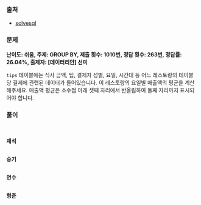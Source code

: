 ### 출처
- [solvesql](https://solvesql.com/problems/sales-summary/)

### 문제

**난이도: 쉬움, 주제: GROUP BY, 제출 횟수: 1010번, 정답 횟수: 263번, 정답률: 26.04%, 출제자: [데이터리안] 선미**

`tips` 테이블에는 식사 금액, 팁, 결제자 성별, 요일, 시간대 등 어느 레스토랑의 테이블 당 결제에 관련된 데이터가 들어있습니다. 이 레스토랑의 요일별 매출액의 평균을 계산해주세요. 매출액 평균은 소수점 아래 셋째 자리에서 반올림하여 둘째 자리까지 표시되어야 합니다.

### 풀이
<br>

**재석**

```sql
```   

**승기**
```sql
```

**연수**

```sql
```

**형준**
```sql
```
